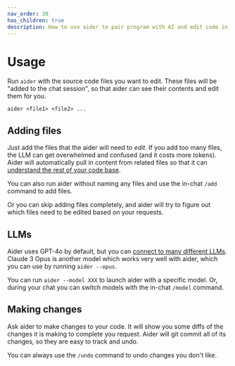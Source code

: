 ```yaml
---
nav_order: 30
has_children: true
description: How to use aider to pair program with AI and edit code in your local git repo.
---
```


# Usage

Run `aider` with the source code files you want to edit.
These files will be "added to the chat session", so that
aider can see their
contents and edit them for you.

```
aider <file1> <file2> ...
```

## Adding files

Just add the files that the aider will need to *edit*.
If you add too many files, the LLM can get overwhelmed
and confused (and it costs more tokens).
Aider will automatically
pull in content from related files so that it can
[understand the rest of your code base](https://aider.chat/docs/repomap.html).

You can also run aider without naming any files and use the in-chat
`/add` command to add files.

Or you can skip adding files completely, and aider
will try to figure out which files need to be edited based
on your requests.

## LLMs

Aider uses GPT-4o by default, but you can
[connect to many different LLMs](/docs/llms.html).
Claude 3 Opus is another model which works very well with aider,
which you can use by running `aider --opus`.

You can run `aider --model XXX` to launch aider with
a specific model.
Or, during your chat you can switch models with the in-chat
`/model` command.

## Making changes

Ask aider to make changes to your code.
It will show you some diffs of the changes it is making to
complete you request.
Aider will git commit all of its changes,
so they are easy to track and undo.

You can always use the `/undo` command to undo changes you don't
like.

